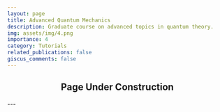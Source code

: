 ```yaml
---
layout: page
title: Advanced Quantum Mechanics
description: Graduate course on advanced topics in quantum theory.
img: assets/img/4.png
importance: 4
category: Tutorials
related_publications: false
giscus_comments: false
---
```


<div align="center">
  <h2>Page Under Construction</h2>
</div>
---
